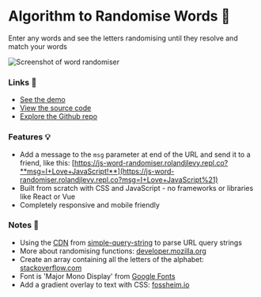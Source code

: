 # Algorithm to Randomise Words 💫 

Enter any words and see the letters randomising until they resolve and match your words

![Screenshot of word randomiser](https://github.com/rolandjlevy/js-word-randomiser/blob/master/images/screenshot.png?raw=true "Screenshot of word randomiser")

### Links 🔗
- [See the demo](https://js-word-randomiser.rolandjlevy.repl.co/)
- [View the source code](https://repl.it/@RolandJLevy/js-word-randomiser)
- [Explore the Github repo](https://github.com/rolandjlevy/js-word-randomiser)

### Features 💡
- Add a message to the `msg` parameter at end of the URL and send it to a friend, like this: [https://js-word-randomiser.rolandjlevy.repl.co?**msg=I+Love+JavaScript!**](https://js-word-randomiser.rolandjlevy.repl.co?msg=I+Love+JavaScript%21)
- Built from scratch with CSS and JavaScript - no frameworks or libraries like React or Vue
- Completely responsive and mobile friendly

### Notes 📝
- Using the [CDN](https://www.jsdelivr.com/package/npm/simple-query-string) from [simple-query-string](https://www.npmjs.com/package/simple-query-string) to parse URL query strings
- More about randomising functions: [developer.mozilla.org](https://developer.mozilla.org/en-US/docs/Web/JavaScript/Reference/Global_Objects/Math/random)
- Create an array containing all the letters of the alphabet: [stackoverflow.com](https://stackoverflow.com/questions/12376870/create-an-array-of-characters-from-specified-range)
- Font is 'Major Mono Display' from [Google Fonts](https://fonts.google.com/)
- Add a gradient overlay to text with CSS: [fossheim.io](https://fossheim.io/writing/posts/css-text-gradient/)